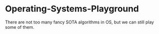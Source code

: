 # Operating-Systems-Playground

There are not too many fancy SOTA algorithms in OS, but we can still play some of them.
